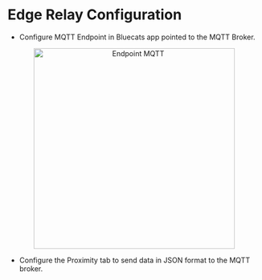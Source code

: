 # Edge Relay Configuration

- Configure MQTT Endpoint in Bluecats app pointed to the MQTT Broker.

<p align="center"><img width="400px" src="https://s3.amazonaws.com/bluecats-downloads/documentation/bluecats-samples/edge-endpoint-mqtt.png" alt="Endpoint MQTT"/></p>

- Configure the Proximity tab to send data in JSON format to the MQTT broker.

